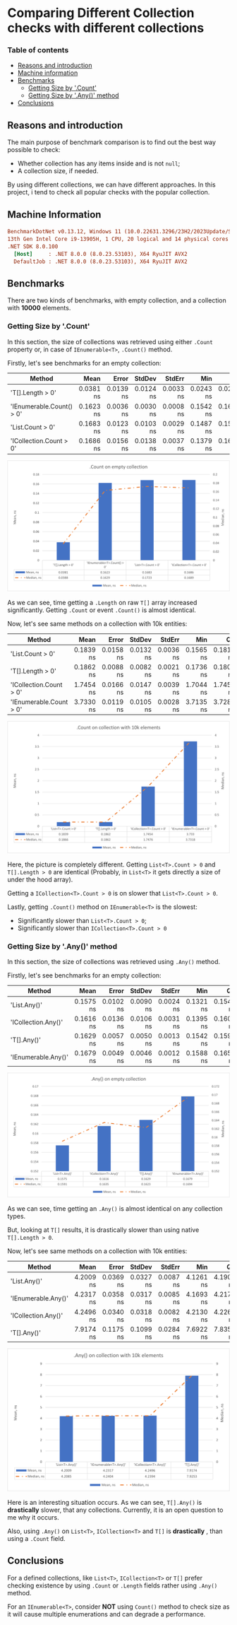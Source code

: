 # Comparing Different Collection checks with different collections

### Table of contents

- [Reasons and introduction](#reasons-and-introduction)
- [Machine information](#machine-information)
- [Benchmarks](#benchmarks)
  - [Getting Size by '.Count'](#getting-size-by-count)
  - [Getting Size by '.Any()' method](#getting-size-by-any-method)
- [Conclusions](#conclusions)

<a name="reasons-and-introduction"></a>
## Reasons and introduction

The main purpose of benchmark comparison is to find out the best way possible to check:
- Whether collection has any items inside and is not `null`;
- A collection size, if needed.

By using different collections, we can have different approaches. 
In this project, i tend to check all popular checks with the popular collection.

<a name="machine-information"></a>

## Machine Information

``` ini
BenchmarkDotNet v0.13.12, Windows 11 (10.0.22631.3296/23H2/2023Update/SunValley3)
13th Gen Intel Core i9-13905H, 1 CPU, 20 logical and 14 physical cores
.NET SDK 8.0.100
  [Host]     : .NET 8.0.0 (8.0.23.53103), X64 RyuJIT AVX2
  DefaultJob : .NET 8.0.0 (8.0.23.53103), X64 RyuJIT AVX2
```

<a name="benchmarks"></a>

## Benchmarks

There are two kinds of benchmarks, with empty collection, and a collection with **10000** elements.

<a name="getting-size-by-count"></a>
### Getting Size by '.Count'

In this section, the size of collections was retrieved using either `.Count` property or, in case of `IEnumerable<T>`, `.Count()` method.

Firstly, let's see benchmarks for an empty collection: 

| Method                       |      Mean |     Error |    StdDev |    StdErr |       Min |        Q1 |    Median |        Q3 |       Max |             Op/s |
|------------------------------|----------:|----------:|----------:|----------:|----------:|----------:|----------:|----------:|----------:|-----------------:|
| 'T[].Length > 0'             | 0.0381 ns | 0.0139 ns | 0.0124 ns | 0.0033 ns | 0.0243 ns | 0.0259 ns | 0.0388 ns | 0.0460 ns | 0.0650 ns | 26,244,019,715.3 |
| 'IEnumerable<T>.Count() > 0' | 0.1623 ns | 0.0036 ns | 0.0030 ns | 0.0008 ns | 0.1542 ns | 0.1615 ns | 0.1629 ns | 0.1640 ns | 0.1663 ns |  6,161,384,507.6 |
| 'List<T>.Count > 0'          | 0.1683 ns | 0.0123 ns | 0.0103 ns | 0.0029 ns | 0.1487 ns | 0.1599 ns | 0.1723 ns | 0.1777 ns | 0.1808 ns |  5,942,393,755.6 |
| 'ICollection<T>.Count > 0'   | 0.1686 ns | 0.0156 ns | 0.0138 ns | 0.0037 ns | 0.1379 ns | 0.1640 ns | 0.1689 ns | 0.1778 ns | 0.1905 ns |  5,932,726,195.4 |

![Plot](../../../assets/benchmarks.collectionsize/count-empty.png)

As we can see, time getting a `.Length` on raw `T[]` array increased significantly. Getting `.Count` or event `.Count()` is almost identical.

Now, let's see same methods on a collection with 10k entities:

| Method                     |      Mean |     Error |    StdDev |    StdErr |       Min |        Q1 |    Median |        Q3 |       Max |             Op/s |
|----------------------------|----------:|----------:|----------:|----------:|----------:|----------:|----------:|----------:|----------:|-----------------:|
| 'List<T>.Count > 0'        | 0.1839 ns | 0.0158 ns | 0.0132 ns | 0.0036 ns | 0.1565 ns | 0.1817 ns | 0.1866 ns | 0.1923 ns | 0.2023 ns |  5,439,195,656.5 |
| 'T[].Length > 0'           | 0.1862 ns | 0.0088 ns | 0.0082 ns | 0.0021 ns | 0.1736 ns | 0.1806 ns | 0.1862 ns | 0.1902 ns | 0.2045 ns |  5,371,758,129.9 |
| 'ICollection<T>.Count > 0' | 1.7454 ns | 0.0166 ns | 0.0147 ns | 0.0039 ns | 1.7044 ns | 1.7450 ns | 1.7476 ns | 1.7517 ns | 1.7632 ns |    572,927,716.8 |
| 'IEnumerable<T>.Count > 0' | 3.7330 ns | 0.0119 ns | 0.0105 ns | 0.0028 ns | 3.7135 ns | 3.7286 ns | 3.7318 ns | 3.7377 ns | 3.7560 ns |    267,880,232.1 |

![Plot](../../../assets/benchmarks.collectionsize/count-10k-elements.png)

Here, the picture is completely different. Getting `List<T>.Count > 0` and `T[].Length > 0` are identical (Probably, in `List<T>` it gets directly a size of under the hood array).

Getting a `ICollection<T>.Count > 0` is on slower that `List<T>.Count > 0`.

Lastly, getting `.Count()` method on `IEnumerable<T>` is the slowest:
- Significantly slower than `List<T>.Count > 0`;
- Significantly slower than `ICollection<T>.Count > 0`

<a name="getting-size-by-any-method"></a>
### Getting Size by '.Any()' method

In this section, the size of collections was retrieved using `.Any()` method.

Firstly, let's see benchmarks for an empty collection:

| Method                 |      Mean |     Error |    StdDev |    StdErr |       Min |        Q1 |    Median |        Q3 |       Max |            Op/s |
|------------------------|----------:|----------:|----------:|----------:|----------:|----------:|----------:|----------:|----------:|----------------:|
| 'List<T>.Any()'        | 0.1575 ns | 0.0102 ns | 0.0090 ns | 0.0024 ns | 0.1321 ns | 0.1540 ns | 0.1591 ns | 0.1628 ns | 0.1693 ns | 6,348,659,655.4 |
| 'ICollection<T>.Any()' | 0.1616 ns | 0.0136 ns | 0.0106 ns | 0.0031 ns | 0.1395 ns | 0.1609 ns | 0.1635 ns | 0.1676 ns | 0.1731 ns | 6,187,631,887.6 |
| 'T[].Any()'            | 0.1629 ns | 0.0057 ns | 0.0050 ns | 0.0013 ns | 0.1542 ns | 0.1591 ns | 0.1623 ns | 0.1675 ns | 0.1705 ns | 6,137,454,191.2 |
| 'IEnumerable<T>.Any()' | 0.1679 ns | 0.0049 ns | 0.0046 ns | 0.0012 ns | 0.1588 ns | 0.1659 ns | 0.1694 ns | 0.1707 ns | 0.1739 ns | 5,956,805,902.1 |

![Plot](../../../assets/benchmarks.collectionsize/any-empty.png)

As we can see, time getting an `.Any()` is almost identical on any collection types.

But, looking at `T[]` results, it is drastically slower than using native `T[].Length > 0`.

Now, let's see same methods on a collection with 10k entities:

| Method                 |      Mean |     Error |    StdDev |    StdErr |       Min |        Q1 |    Median |        Q3 |       Max |          Op/s |
|------------------------|----------:|----------:|----------:|----------:|----------:|----------:|----------:|----------:|----------:|--------------:|
| 'List<T>.Any()'        | 4.2009 ns | 0.0369 ns | 0.0327 ns | 0.0087 ns | 4.1261 ns | 4.1909 ns | 4.2085 ns | 4.2185 ns | 4.2435 ns | 238,045,897.8 |
| 'IEnumerable<T>.Any()' | 4.2317 ns | 0.0358 ns | 0.0317 ns | 0.0085 ns | 4.1693 ns | 4.2177 ns | 4.2404 ns | 4.2422 ns | 4.2798 ns | 236,313,616.2 |
| 'ICollection<T>.Any()' | 4.2496 ns | 0.0340 ns | 0.0318 ns | 0.0082 ns | 4.2130 ns | 4.2269 ns | 4.2394 ns | 4.2680 ns | 4.3174 ns | 235,315,449.7 |
| 'T[].Any()'            | 7.9174 ns | 0.1175 ns | 0.1099 ns | 0.0284 ns | 7.6922 ns | 7.8355 ns | 7.9253 ns | 7.9733 ns | 8.1004 ns | 126,303,828.2 |

![Plot](../../../assets/benchmarks.collectionsize/any-10k-elements.png)

Here is an interesting situation occurs. As we can see, `T[].Any()` is **drastically** slower, that any collections. Currently, it is an open question to me why it occurs.

Also, using `.Any()` on `List<T>`, `ICollection<T>` and `T[]` is **drastically** , than using a `.Count` field.

<a name="conclusions"></a>
## Conclusions

For a defined collections, like `List<T>`, `ICollection<T>` or `T[]` prefer checking existence by using `.Count` or `.Length` fields rather using `.Any()` method.

For an `IEnumerable<T>`, consider **NOT** using `Count()` method to check size as it will cause multiple enumerations and can degrade a performance.